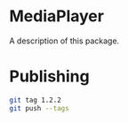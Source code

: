 # MediaPlayer

A description of this package.

# Publishing


```bash
git tag 1.2.2
git push --tags
```
